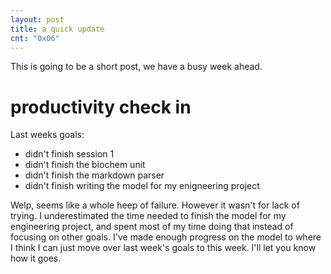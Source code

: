 ```yaml
---
layout: post
title: a quick update
cnt: "0x06"
---
```

This is going to be a short post, we have a busy week ahead.

# productivity check in

Last weeks goals:
* didn't finish session 1
* didn't finish the biochem unit 
* didn't finish the markdown parser
* didn't finish writing the model for my enigneering project

Welp, seems like a whole heep of failure. However it wasn't for lack of trying. I underestimated the time needed to finish the model for my engineering project, and spent most of my time doing that instead of focusing on other goals. I've made enough progress on the model to where I think I can just move over last week's goals to this week. I'll let you know how it goes.

